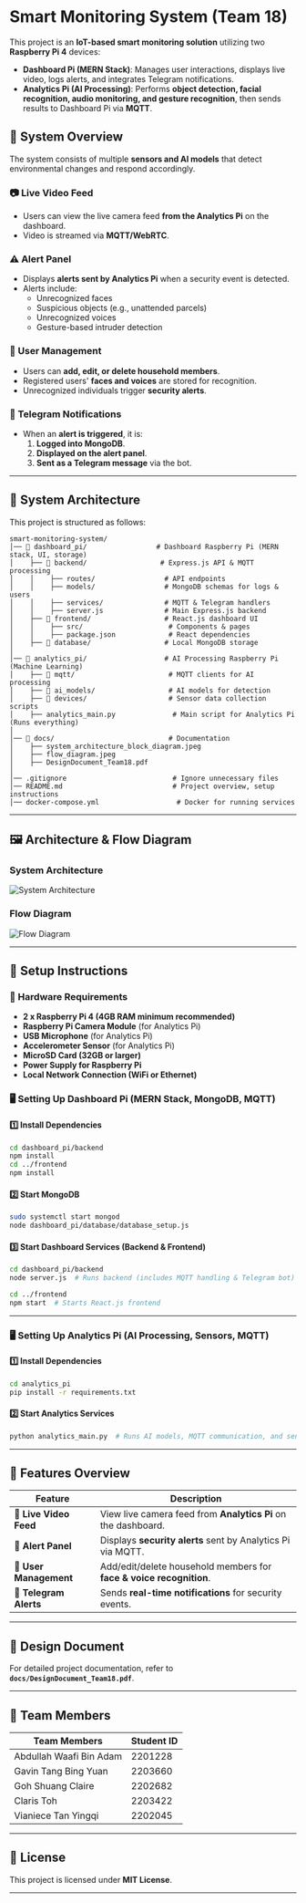 # Smart Monitoring System (Team 18)

This project is an **IoT-based smart monitoring solution** utilizing two **Raspberry Pi 4** devices:

- **Dashboard Pi (MERN Stack)**: Manages user interactions, displays live video, logs alerts, and integrates Telegram notifications.
- **Analytics Pi (AI Processing)**: Performs **object detection, facial recognition, audio monitoring, and gesture recognition**, then sends results to Dashboard Pi via **MQTT**.

## 📌 **System Overview**

The system consists of multiple **sensors and AI models** that detect environmental changes and respond accordingly.

### **📷 Live Video Feed**

- Users can view the live camera feed **from the Analytics Pi** on the dashboard.
- Video is streamed via **MQTT/WebRTC**.

### **⚠️ Alert Panel**

- Displays **alerts sent by Analytics Pi** when a security event is detected.
- Alerts include:
  - Unrecognized faces
  - Suspicious objects (e.g., unattended parcels)
  - Unrecognized voices
  - Gesture-based intruder detection

### **👥 User Management**

- Users can **add, edit, or delete household members**.
- Registered users' **faces and voices** are stored for recognition.
- Unrecognized individuals trigger **security alerts**.

### **📩 Telegram Notifications**

- When an **alert is triggered**, it is:
  1. **Logged into MongoDB**.
  2. **Displayed on the alert panel**.
  3. **Sent as a Telegram message** via the bot.

---

## **📜 System Architecture**

This project is structured as follows:

```
smart-monitoring-system/
│── 📂 dashboard_pi/                 # Dashboard Raspberry Pi (MERN stack, UI, storage)
│    ├── 📂 backend/                  # Express.js API & MQTT processing
│    │    ├── routes/                 # API endpoints
│    │    ├── models/                 # MongoDB schemas for logs & users
│    │    ├── services/               # MQTT & Telegram handlers
│    │    ├── server.js               # Main Express.js backend
│    ├── 📂 frontend/                  # React.js dashboard UI
│    │    ├── src/                     # Components & pages
│    │    ├── package.json             # React dependencies
│    ├── 📂 database/                  # Local MongoDB storage
│
│── 📂 analytics_pi/                   # AI Processing Raspberry Pi (Machine Learning)
│    ├── 📂 mqtt/                       # MQTT clients for AI processing
│    ├── 📂 ai_models/                  # AI models for detection
│    ├── 📂 devices/                    # Sensor data collection scripts
│    ├── analytics_main.py              # Main script for Analytics Pi (Runs everything)
│
│── 📂 docs/                            # Documentation
│    ├── system_architecture_block_diagram.jpeg
│    ├── flow_diagram.jpeg
│    ├── DesignDocument_Team18.pdf
│
│── .gitignore                          # Ignore unnecessary files
│── README.md                           # Project overview, setup instructions
│── docker-compose.yml                   # Docker for running services
```

---

## **🖼️ Architecture & Flow Diagram**

### **System Architecture**

![System Architecture](docs/system_architecture_block_diagram.jpeg)

### **Flow Diagram**

![Flow Diagram](docs/flow_diagram.jpeg)

---

## **🚀 Setup Instructions**

### **🔧 Hardware Requirements**

- **2 x Raspberry Pi 4 (4GB RAM minimum recommended)**
- **Raspberry Pi Camera Module** (for Analytics Pi)
- **USB Microphone** (for Analytics Pi)
- **Accelerometer Sensor** (for Analytics Pi)
- **MicroSD Card (32GB or larger)**
- **Power Supply for Raspberry Pi**
- **Local Network Connection (WiFi or Ethernet)**

### **🖥️ Setting Up Dashboard Pi** (MERN Stack, MongoDB, MQTT)

#### **1️⃣ Install Dependencies**

```bash
cd dashboard_pi/backend
npm install
cd ../frontend
npm install
```

#### **2️⃣ Start MongoDB**

```bash
sudo systemctl start mongod
node dashboard_pi/database/database_setup.js
```

#### **3️⃣ Start Dashboard Services (Backend & Frontend)**

```bash
cd dashboard_pi/backend
node server.js  # Runs backend (includes MQTT handling & Telegram bot)
```

```bash
cd ../frontend
npm start  # Starts React.js frontend
```

---

### **🖥️ Setting Up Analytics Pi** (AI Processing, Sensors, MQTT)

#### **1️⃣ Install Dependencies**

```bash
cd analytics_pi
pip install -r requirements.txt
```

#### **2️⃣ Start Analytics Services**

```bash
python analytics_main.py  # Runs AI models, MQTT communication, and sensors asynchronously
```

---

## **📌 Features Overview**

| Feature                | Description                                                         |
| ---------------------- | ------------------------------------------------------------------- |
| 🎥 **Live Video Feed** | View live camera feed from **Analytics Pi** on the dashboard.       |
| 🚨 **Alert Panel**     | Displays **security alerts** sent by Analytics Pi via MQTT.         |
| 👤 **User Management** | Add/edit/delete household members for **face & voice recognition**. |
| 🔔 **Telegram Alerts** | Sends **real-time notifications** for security events.              |

---

## **📜 Design Document**

For detailed project documentation, refer to **`docs/DesignDocument_Team18.pdf`**.

---

## **🤝 Team Members**

| Team Members            | Student ID |
| ----------------------- | ---------- |
| Abdullah Waafi Bin Adam | 2201228    |
| Gavin Tang Bing Yuan    | 2203660    |
| Goh Shuang Claire       | 2202682    |
| Claris Toh              | 2203422    |
| Vianiece Tan Yingqi     | 2202045    |

---

## **📜 License**

This project is licensed under **MIT License**.

---
